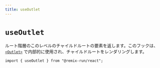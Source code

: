```yaml
---
title: useOutlet
---
```


# `useOutlet`

ルート階層のこのレベルのチャイルドルートの要素を返します。このフックは、[`<Outlet>`][outlet-component] で内部的に使用され、チャイルドルートをレンダリングします。

```tsx
import { useOutlet } from "@remix-run/react";
```

[outlet-component]: ../components/outlet 
